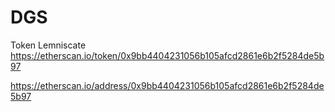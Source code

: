 # DGS

Token Lemniscate
https://etherscan.io/token/0x9bb4404231056b105afcd2861e6b2f5284de5b97

https://etherscan.io/address/0x9bb4404231056b105afcd2861e6b2f5284de5b97
